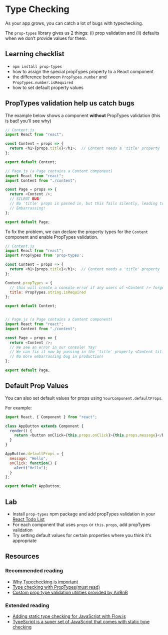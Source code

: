 # Type Checking

As your app grows, you can catch a lot of bugs with typechecking.

The `prop-types` library gives us 2 things: \(i\) prop validation and \(ii\) defaults when we don’t provide values for them.

## Learning checklist

* `npm install prop-types`
* how to assign the special propTypes property to a React component
* the difference between `PropTypes.number` and `PropTypes.number.isRequired`
* how to set default property values

## PropTypes validation help us catch bugs

The example below shows a component **without** PropTypes validation \(this is bad! you'll see why\)

```javascript
// Content.js
import React from "react";

const Content = props => {
  return <h1>{props.title}</h1>;  // Content needs a 'title' property
};

export default Content;

// Page.js (a Page contains a Content component)
import React from "react";
import Content from "./content";

const Page = props => {
  return <Content />;  
  // SILENT BUG! 
  // No 'title' props is passed in, but this fails silently, leading to a empty page. 
  // Embarrassing!
};

export default Page;
```

To fix the problem, we can declare the property types for the `Content` component and enable PropTypes validation.

```javascript
// Content.js
import React from "react";
import PropTypes from 'prop-types';

const Content = props => {
  return <h1>{props.title}</h1>;  // Content needs a 'title' property
};

Content.propTypes = {
  // this will create a console error if any users of <Content /> forget to pass in the title property
  title: PropTypes.string.isRequired  
};

export default Content;


// Page.js (a Page contains a Content component)
import React from "react";
import Content from "./content";

const Page = props => {
  return <Content />;  
  // We see an error in our console! Yay! 
  // We can fix it now by passing in the 'title' property <Content title="awesome stuff" />
  // No more embarrassing bug in production!
};

export default Page;
```

## Default Prop Values

You can also set default values for props using `YourComponent.defaultProps`.

For example:

```javascript
import React, { Component } from "react";

class AppButton extends Component {
  render() {
    return <button onClick={this.props.onClick}>{this.props.message}</button>;
  }
}

AppButton.defaultProps = {
  message: "Hello",
  onClick: function() {
    alert("Hello");
  }
};

export default AppButton;
```

## Lab

* Install `prop-types` npm package and add propTypes validation in your [React Todo List](https://github.com/thoughtworks-jumpstart/react-todo-list)
* For each component that uses `props` or `this.props`, add propTypes validation
* Try setting default values for certain properties where you think it's appropriate

## Resources

### Recommended reading

* [Why Typechecking is important](https://www.quora.com/Why-is-type-checking-important-in-programming-languages-and-how-should-one-choose-between-dynamically-and-statically-typed-languages)
* [Type checking with PropTypes\(must read\)](https://reactjs.org/docs/typechecking-with-proptypes.html) 
* [Custom prop type validation utilities provided by AirBnB](https://github.com/airbnb/prop-types)

### Extended reading

* [Adding static type checking for JavaScript with Flow.js](https://flow.org/)
* [TypeScript is a super set of JavaScript that comes with static type checking](https://www.typescriptlang.org/)
